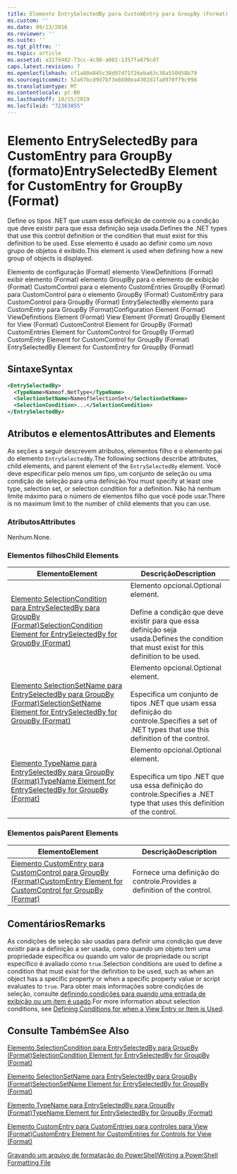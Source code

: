 ```yaml
---
title: Elemento EntrySelectedBy para CustomEntry para GroupBy (Format) | Microsoft Docs
ms.custom: ''
ms.date: 09/13/2016
ms.reviewer: ''
ms.suite: ''
ms.tgt_pltfrm: ''
ms.topic: article
ms.assetid: a317d482-73cc-4c98-a002-1357fa879cd7
caps.latest.revision: 7
ms.openlocfilehash: cf1a80e845c38d97d71f26eba63c38a550958b79
ms.sourcegitcommit: 52a67bcd9d7bf3e8600ea4302d1fa8970ff9c998
ms.translationtype: MT
ms.contentlocale: pt-BR
ms.lasthandoff: 10/15/2019
ms.locfileid: "72363855"
---
```

# <a name="entryselectedby-element-for-customentry-for-groupby-format"></a><span data-ttu-id="f4922-102">Elemento EntrySelectedBy para CustomEntry para GroupBy (formato)</span><span class="sxs-lookup"><span data-stu-id="f4922-102">EntrySelectedBy Element for CustomEntry for GroupBy (Format)</span></span>

<span data-ttu-id="f4922-103">Define os tipos .NET que usam essa definição de controle ou a condição que deve existir para que essa definição seja usada.</span><span class="sxs-lookup"><span data-stu-id="f4922-103">Defines the .NET types that use this control definition or the condition that must exist for this definition to be used.</span></span> <span data-ttu-id="f4922-104">Esse elemento é usado ao definir como um novo grupo de objetos é exibido.</span><span class="sxs-lookup"><span data-stu-id="f4922-104">This element is used when defining how a new group of objects is displayed.</span></span>

<span data-ttu-id="f4922-105">Elemento de configuração (Format) elemento ViewDefinitions (Format) exibir elemento (Format) elemento GroupBy para o elemento de exibição (Format) CustomControl para o elemento CustomEntries GroupBy (Format) para CustomControl para o elemento GroupBy (Format) CustomEntry para CustomControl para GroupBy (Format) EntrySelectedBy elemento para CustomEntry para GroupBy (Format)</span><span class="sxs-lookup"><span data-stu-id="f4922-105">Configuration Element (Format) ViewDefinitions Element (Format) View Element (Format) GroupBy Element for View (Format) CustomControl Element for GroupBy (Format) CustomEntries Element for CustomControl for GroupBy (Format) CustomEntry Element for CustomControl for GroupBy (Format) EntrySelectedBy Element for CustomEntry for GroupBy (Format)</span></span>

## <a name="syntax"></a><span data-ttu-id="f4922-106">Sintaxe</span><span class="sxs-lookup"><span data-stu-id="f4922-106">Syntax</span></span>

```xml
<EntrySelectedBy>
  <TypeName>Nameof.NetType</TypeName>
  <SelectionSetName>NameofSelectionSet</SelectionSetName>
  <SelectionCondition>...</SelectionCondition>
</EntrySelectedBy>
```

## <a name="attributes-and-elements"></a><span data-ttu-id="f4922-107">Atributos e elementos</span><span class="sxs-lookup"><span data-stu-id="f4922-107">Attributes and Elements</span></span>

<span data-ttu-id="f4922-108">As seções a seguir descrevem atributos, elementos filho e o elemento pai do elemento `EntrySelectedBy`.</span><span class="sxs-lookup"><span data-stu-id="f4922-108">The following sections describe attributes, child elements, and parent element of the `EntrySelectedBy` element.</span></span> <span data-ttu-id="f4922-109">Você deve especificar pelo menos um tipo, um conjunto de seleção ou uma condição de seleção para uma definição.</span><span class="sxs-lookup"><span data-stu-id="f4922-109">You must specify at least one type, selection set, or selection condition for a definition.</span></span> <span data-ttu-id="f4922-110">Não há nenhum limite máximo para o número de elementos filho que você pode usar.</span><span class="sxs-lookup"><span data-stu-id="f4922-110">There is no maximum limit to the number of child elements that you can use.</span></span>

### <a name="attributes"></a><span data-ttu-id="f4922-111">Atributos</span><span class="sxs-lookup"><span data-stu-id="f4922-111">Attributes</span></span>

<span data-ttu-id="f4922-112">Nenhum.</span><span class="sxs-lookup"><span data-stu-id="f4922-112">None.</span></span>

### <a name="child-elements"></a><span data-ttu-id="f4922-113">Elementos filhos</span><span class="sxs-lookup"><span data-stu-id="f4922-113">Child Elements</span></span>

|<span data-ttu-id="f4922-114">Elemento</span><span class="sxs-lookup"><span data-stu-id="f4922-114">Element</span></span>|<span data-ttu-id="f4922-115">Descrição</span><span class="sxs-lookup"><span data-stu-id="f4922-115">Description</span></span>|
|-------------|-----------------|
|[<span data-ttu-id="f4922-116">Elemento SelectionCondition para EntrySelectedBy para GroupBy (Format)</span><span class="sxs-lookup"><span data-stu-id="f4922-116">SelectionCondition Element for EntrySelectedBy for GroupBy (Format)</span></span>](./selectioncondition-element-for-entryselectedby-for-groupby-format.md)|<span data-ttu-id="f4922-117">Elemento opcional.</span><span class="sxs-lookup"><span data-stu-id="f4922-117">Optional element.</span></span><br /><br /> <span data-ttu-id="f4922-118">Define a condição que deve existir para que essa definição seja usada.</span><span class="sxs-lookup"><span data-stu-id="f4922-118">Defines the condition that must exist for this definition to be used.</span></span>|
|[<span data-ttu-id="f4922-119">Elemento SelectionSetName para EntrySelectedBy para GroupBy (Format)</span><span class="sxs-lookup"><span data-stu-id="f4922-119">SelectionSetName Element for EntrySelectedBy for GroupBy (Format)</span></span>](./selectionsetname-element-for-entryselectedby-for-groupby-format.md)|<span data-ttu-id="f4922-120">Elemento opcional.</span><span class="sxs-lookup"><span data-stu-id="f4922-120">Optional element.</span></span><br /><br /> <span data-ttu-id="f4922-121">Especifica um conjunto de tipos .NET que usam essa definição do controle.</span><span class="sxs-lookup"><span data-stu-id="f4922-121">Specifies a set of .NET types that use this definition of the control.</span></span>|
|[<span data-ttu-id="f4922-122">Elemento TypeName para EntrySelectedBy para GroupBy (Format)</span><span class="sxs-lookup"><span data-stu-id="f4922-122">TypeName Element for EntrySelectedBy for GroupBy (Format)</span></span>](./typename-element-for-entryselectedby-for-groupby-format.md)|<span data-ttu-id="f4922-123">Elemento opcional.</span><span class="sxs-lookup"><span data-stu-id="f4922-123">Optional element.</span></span><br /><br /> <span data-ttu-id="f4922-124">Especifica um tipo .NET que usa essa definição do controle.</span><span class="sxs-lookup"><span data-stu-id="f4922-124">Specifies a .NET type that uses this definition of the control.</span></span>|

### <a name="parent-elements"></a><span data-ttu-id="f4922-125">Elementos pais</span><span class="sxs-lookup"><span data-stu-id="f4922-125">Parent Elements</span></span>

|<span data-ttu-id="f4922-126">Elemento</span><span class="sxs-lookup"><span data-stu-id="f4922-126">Element</span></span>|<span data-ttu-id="f4922-127">Descrição</span><span class="sxs-lookup"><span data-stu-id="f4922-127">Description</span></span>|
|-------------|-----------------|
|[<span data-ttu-id="f4922-128">Elemento CustomEntry para CustomControl para GroupBy (Format)</span><span class="sxs-lookup"><span data-stu-id="f4922-128">CustomEntry Element for CustomControl for GroupBy (Format)</span></span>](./customentry-element-for-customcontrol-for-groupby-format.md)|<span data-ttu-id="f4922-129">Fornece uma definição do controle.</span><span class="sxs-lookup"><span data-stu-id="f4922-129">Provides a definition of the control.</span></span>|

## <a name="remarks"></a><span data-ttu-id="f4922-130">Comentários</span><span class="sxs-lookup"><span data-stu-id="f4922-130">Remarks</span></span>

<span data-ttu-id="f4922-131">As condições de seleção são usadas para definir uma condição que deve existir para a definição a ser usada, como quando um objeto tem uma propriedade específica ou quando um valor de propriedade ou script específico é avaliado como `true`.</span><span class="sxs-lookup"><span data-stu-id="f4922-131">Selection conditions are used to define a condition that must exist for the definition to be used, such as when an object has a specific property or when a specific property value or script evaluates to `true`.</span></span> <span data-ttu-id="f4922-132">Para obter mais informações sobre condições de seleção, consulte [definindo condições para quando uma entrada de exibição ou um item é usado](./defining-conditions-for-displaying-data.md).</span><span class="sxs-lookup"><span data-stu-id="f4922-132">For more information about selection conditions, see [Defining Conditions for when a View Entry or Item is Used](./defining-conditions-for-displaying-data.md).</span></span>

## <a name="see-also"></a><span data-ttu-id="f4922-133">Consulte Também</span><span class="sxs-lookup"><span data-stu-id="f4922-133">See Also</span></span>

[<span data-ttu-id="f4922-134">Elemento SelectionCondition para EntrySelectedBy para GroupBy (Format)</span><span class="sxs-lookup"><span data-stu-id="f4922-134">SelectionCondition Element for EntrySelectedBy for GroupBy (Format)</span></span>](./selectioncondition-element-for-entryselectedby-for-groupby-format.md)

[<span data-ttu-id="f4922-135">Elemento SelectionSetName para EntrySelectedBy para GroupBy (Format)</span><span class="sxs-lookup"><span data-stu-id="f4922-135">SelectionSetName Element for EntrySelectedBy for GroupBy (Format)</span></span>](./selectionsetname-element-for-entryselectedby-for-groupby-format.md)

[<span data-ttu-id="f4922-136">Elemento TypeName para EntrySelectedBy para GroupBy (Format)</span><span class="sxs-lookup"><span data-stu-id="f4922-136">TypeName Element for EntrySelectedBy for GroupBy (Format)</span></span>](./typename-element-for-entryselectedby-for-groupby-format.md)

[<span data-ttu-id="f4922-137">Elemento CustomEntry para CustomEntries para controles para View (Format)</span><span class="sxs-lookup"><span data-stu-id="f4922-137">CustomEntry Element for CustomEntries for Controls for View (Format)</span></span>](./customentry-element-for-customentries-for-controls-for-view-format.md)

[<span data-ttu-id="f4922-138">Gravando um arquivo de formatação do PowerShell</span><span class="sxs-lookup"><span data-stu-id="f4922-138">Writing a PowerShell Formatting File</span></span>](./writing-a-powershell-formatting-file.md)
